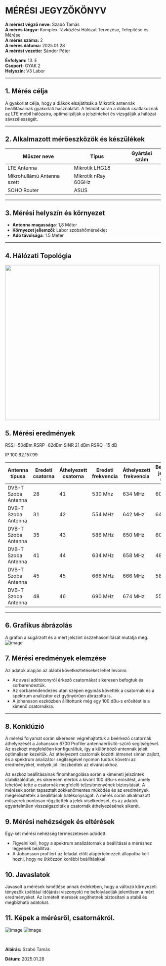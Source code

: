 

# MÉRÉSI JEGYZŐKÖNYV

**A mérést végző neve:**  Szabó Tamás <br>
**A mérés tárgya:** Komplex Távközlési Hálózat Tervezése, Telepítése és Mérése <br>
**A mérés száma:** 2 <br>
**A mérés dátuma:** 2025.01.28 <br>
**A mérést vezette:** Sándor Péter   

**Évfolyam:** 13. E  
**Csoport:** GYAK 2  
**Helyszín:** V3 Labor

---

## 1. Mérés célja

A gyakorlat célja, hogy a diákok elsajátítsák a Mikrotik antennák beállításainak gyakorlati használatát. A feladat során a diákok csatlakoznak az LTE mobil hálózatra, optimalizálják a jelszinteket és vizsgálják a hálózat sávszélességét.

---

## 2. Alkalmazott mérőeszközök és készülékek

| Műszer neve                         | Típus       | Gyártási szám |
| ----------------------------------- | ----------- | ------------- |
| LTE Antenna                         | Mikrotik LHG18       |           |
| Mikrohullámú Antenna szett          | Mikrotik nRay 60GHz  |           |
| SOHO Router                         | ASUS     |        |

---

## 3. **Mérési helyszín és környezet**
- **Antenna magassága**: 1,8 Méter
- **Környezet jellemzői**: Labor szobahőmérséklet
- **Adó távolsága**: 1.5 Méter
---

## 4. Hálózati Topológia

<img src="https://github.com/user-attachments/assets/3872854b-77a6-4c32-8147-ee5c8d4c84d2" width="500">


## 5. Mérési eredmények 

RSSI -50dBm
RSRP -82dBm
SINR 21 dBm
RSRQ -15 dB

IP 100.82.157.99

| Antenna típusa    | Eredeti csatorna  | Áthelyezett csatorna | Eredeti frekvencia | Áthelyezett frekvencia | Bemeneti jelszint (dBu) | Kimeneti jelszint (dBu) |
|--------------------------|-------------------|----------------------|--------------------|------------------------|------------------------|------------------------|
| DVB-T Szoba Antenna | 28         | 41            | 530 Mhz            | 634 MHz                |             60          | 100           |
| DVB-T Szoba Antenna | 31         | 42            | 554 MHz            | 642 MHz                |             64          | 100           |
| DVB-T Szoba Antenna | 35         | 43            | 586 MHz            | 650 MHz                |             60          | 100           |
| DVB-T Szoba Antenna | 41         | 44            | 634 MHz            | 658 MHz                |             48          | 100           |
| DVB-T Szoba Antenna | 45         | 45            | 666 MHz            | 666 MHz                |             58          | 100           |
| DVB-T Szoba Antenna | 48         | 46            | 690 MHz            | 674 MHz                |             55          | 100           |

---

## 6. Grafikus ábrázolás
A grafon a sugárzott és a mért jelszint öszzehasonlítását mutatja meg.
![image](https://github.com/user-attachments/assets/68a310a3-8f5a-4919-8ac5-4b66c5e56b21)


## 7. Mérési eredmények elemzése
Az adatok alapján az alábbi következtetéseket lehet levonni:

- Az avasi adótoronyról érkező csatornákat sikeresen befogtuk és sorbarendeztük.
- Az sorbarendendezés után szépen egymás követték a csatornák és a spektrum analizátor ezt gyönyörűen ábrázolta is.
- A johansson eszközben állítottunk még egy 100 dBu-s erősítést is a kimenő csatornákra.
---

## 8. Konklúzió
A mérési folyamat során sikeresen végrehajtottuk a beérkező csatornák áthelyezését a Johansson 6700 Profiler antennaerősítő-szűrő segítségével. Az eszközt megfelelően konfiguráltuk, így a különböző antennák jeleit optimálisan kezeltük. Az áthelyezett csatornák közötti átmenet simán zajlott, és a spektrum analizátor segítségével nyomon tudtuk követni az eredményeket, melyek jól illeszkedtek az elvárásokhoz.

Az eszköz beállításainak finomhangolása során a kimeneti jelszintek stabilizálódtak, és sikeresen elértük a kívánt 100 dBu-s erősítést, amely lehetővé tette a csatornák megfelelő teljesítményének biztosítását. A mérések során tapasztalt zökkenőmentes működés és az eredmények megerősítették a beállítások hatékonyságát. A mérés során alkalmazott műszerek pontosan rögzítették a jelek viselkedését, és az adatok egyértelműen visszaigazolták a csatornák áthelyezésének sikerét.

## 9. Mérési nehézségek és eltérések
Egy-két mérési nehézség természetesen adódott:
- Figyelni kell, hogy a spektrum analizátornak a beállításai a méréshez legyenek beállítva.
- A Johansson profilert az feladat előtt alapértelmezett állapotba kell hozni, hogy ne ütközzön korábbi beállításkkal.

## 10. Javaslatok
Javasolt a mérések ismétlése annak érdekében, hogy a változó környezeti tényezők (például időjárási viszonyok) ne befolyásolják jelentősen a mért eredményeket. Az ismételt mérések segíthetnek biztosítani a stabil és megbízható adatokat.

## 11. Képek a mérésről, csatornákról.

<!-- ![image](https://github.com/user-attachments/assets/270034d2-6204-402b-beec-b33d94625ccf) -->
![image](https://github.com/user-attachments/assets/eea49038-78ba-4aa7-b748-05be064c1ecf)
![image](https://github.com/user-attachments/assets/cda10b04-0801-48d7-8b3a-eae618a4e805)





</details>


<br>

**Aláírás:** Szabó Tamás

**Dátum:** 2025.01.28
